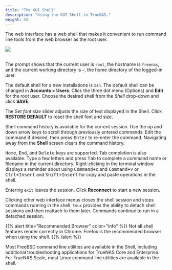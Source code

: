 ```yaml
---
title: "The GUI Shell"
description: "Using the GUI Shell in TrueNAS."
weight: 50
---
```


The web interface has a web shell that makes it convenient to run command line tools from the web browser as the root user.

<img src="/images/TN-GuiShell.png">
<br><br>

The prompt shows that the current user is `root`, the hostname is `freenas`, and the current working directory is `~`, the home directory of the logged-in user.

The default shell for a new installations is `zsh`.
The default shell can be changed in **Accounts > Users**.
Click the three dot menu (Options) and **Edit** for the root user.
Choose the desired shell from the *Shell* drop-down and click **SAVE**.

The *Set font size* slider adjusts the size of text displayed in the Shell. Click **RESTORE DEFAULT** to reset the shell font and size.

Shell command history is available for the current session.
Use the up and down arrow keys to scroll through previously entered commands.
Edit the command if desired, then press <kbd>Enter</kbd> to re-enter the command.
Navigating away from the **Shell** screen clears the command history.

<kbd>Home</kbd>, <kbd>End</kbd>, and <kbd>Delete</kbd> keys are supported. Tab completion is also available. Type a few letters and press <kbd>Tab</kbd> to complete a command name or filename in the current directory. Right-clicking in the terminal window displays a reminder about using <kbd>Command+c</kbd> and <kbd>Command+v</kbd> or <kbd>Ctrl+Insert</kbd> and <kbd>Shift+Insert</kbd> for copy and paste operations in the shell.

Entering `exit` leaves the session.
Click **Reconnect** to start a new session.

Clicking other web interface menus closes the shell session and stops commands running in the shell. `tmux` provides the ability to detach shell sessions and then reattach to them later. Commands continue to run in a detached session.

{{% alert title="Recommended Browser" color="info" %}}
Not all shell features render correctly in Chrome. Firefox is the recommended browser when using the shell.
{{% /alert %}}

Most FreeBSD command line utilities are available in the Shell, including additional troubleshooting applications for TrueNAS Core and Enterprise.  
For TrueNAS Scale, most Linux command line utilities are available in the shell.
